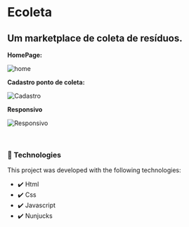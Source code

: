 # Ecoleta

## Um marketplace de coleta de resíduos.

**HomePage:**

![home](https://user-images.githubusercontent.com/27930968/89333853-f8aaa880-d66b-11ea-8969-96b21a290860.gif)



**Cadastro ponto de coleta:**

![Cadastro](https://user-images.githubusercontent.com/27930968/89335188-1416b300-d66e-11ea-9e39-812889c11271.gif)


**Responsivo**

![Responsivo](https://user-images.githubusercontent.com/27930968/89336771-47f2d800-d670-11ea-8e21-26cd4ca0eee1.gif)

<br/>

### 🚀 Technologies

This project was developed with the following technologies:

- ✔️ Html
- ✔️ Css
- ✔️ Javascript
- ✔️ Nunjucks
